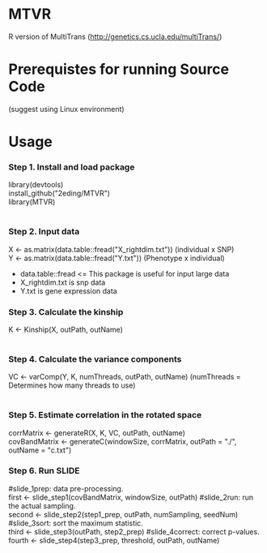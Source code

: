 # MTVR
R version of MultiTrans
(http://genetics.cs.ucla.edu/multiTrans/)

# Prerequistes for running Source Code
(suggest using Linux environment)

# Usage

### Step 1. Install and load package
library(devtools)<br>
install_github("2eding/MTVR")<br>
library(MTVR)<br><br>

### Step 2. Input data
X <- as.matrix(data.table::fread("X_rightdim.txt")) (individual x SNP)<br>
Y <- as.matrix(data.table::fread("Y.txt")) (Phenotype x individual)<br>
* data.table::fread <= This package is useful for input large data<br>
* X_rightdim.txt is snp data
* Y.txt is gene expression data

### Step 3. Calculate the kinship
K <- Kinship(X, outPath, outName)<br><br>

### Step 4. Calculate the variance components
VC <- varComp(Y, K, numThreads, outPath, outName) (numThreads = Determines how many threads to use)<br><br>

### Step 5. Estimate correlation in the rotated space
corrMatrix <- generateR(X, K, VC, outPath, outName)<br>
covBandMatrix <- generateC(windowSize, corrMatrix, outPath = "./", outName = "c.txt")<br>

### Step 6. Run SLIDE
#slide_1prep: data pre-processing.<br>
first <- slide_step1(covBandMatrix, windowSize, outPath)
#slide_2run: run the actual sampling.<br>
second <- slide_step2(step1_prep, outPath, numSampling, seedNum)
#slide_3sort: sort the maximum statistic.<br>
third <- slide_step3(outPath, step2_prep)
#slide_4correct: correct p-values.<br>
fourth <- slide_step4(step3_prep, threshold, outPath, outName)
